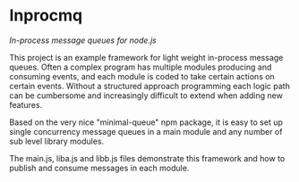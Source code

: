Inprocmq
================================

*In-process message queues for node.js*

This project is an example framework for light weight in-process message queues.  Often a complex program has multiple modules producing and consuming events, and each module is coded to take certain actions on certain events.  Without a structured approach programming each logic path can be cumbersome and increasingly difficult to extend when adding new features.

Based on the very nice "minimal-queue" npm package, it is easy to set up single concurrency message queues in a main module and any number of sub level library modules.

The main.js, liba.js and libb.js files demonstrate this framework and how to publish and consume messages in each module. 
